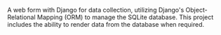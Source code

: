 A web form with Django for data collection, utilizing Django's Object-Relational Mapping (ORM) to manage the SQLite database. This project includes the ability to render data from the database when required.
